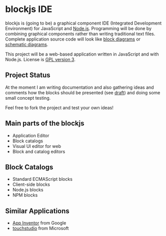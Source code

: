 
blockjs IDE
================================

blockjs is (going to be) a graphical component IDE (Integrated Development 
Environment) for JavaScript and [Node.js](http://www.nodejs.org). Programming 
will be done by combining graphical components rather than writing traditional 
text files. Complete application source code will look like [block 
diagrams](http://en.wikipedia.org/wiki/Block_diagram) or [schematic 
diagrams](http://en.wikipedia.org/wiki/Schematics).

This project will be a web-based application written in JavaScript and with 
Node.js. License is [GPL version 3](https://github.com/jheusala/blockjs/blob/master/COPYING).

Project Status
--------------

At the moment I am writing documentation and also gathering ideas and comments 
how the blocks should be presented (see 
[draft](https://github.com/jheusala/blockjs/tree/master/doc/draft)) and doing 
some small concept testing.

Feel free to fork the project and test your own ideas!

Main parts of the blockjs
-------------------------
* Application Editor
* Block catalogs
* Visual UI editor for web
* Block and catalog editors

Block Catalogs
--------------
* Standard ECMAScript blocks
* Client-side blocks
* Node.js blocks
* NPM blocks

Similar Applications
--------------------
* [App Inventor](http://appinventor.googlelabs.com/about/) from Google
* [touchstudio](http://research.microsoft.com/en-us/projects/touchstudio/) from Microsoft
